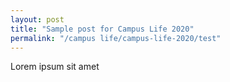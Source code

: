 ```yaml
---
layout: post
title: "Sample post for Campus Life 2020"
permalink: "/campus life/campus-life-2020/test"
---
```

Lorem ipsum sit amet
